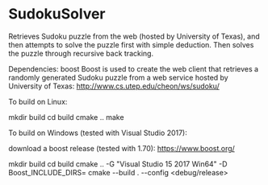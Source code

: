 # SudokuSolver
Retrieves Sudoku puzzle from the web (hosted by University of Texas), and then attempts to solve the puzzle first with simple deduction. Then solves the puzzle through recursive back tracking.

Dependencies: boost
Boost is used to create the web client that retrieves a randomly generated Sudoku puzzle from a web service hosted by University of Texas:
http://www.cs.utep.edu/cheon/ws/sudoku/

To build on Linux:

mkdir build
cd build
cmake ..
make

To build on Windows (tested with Visual Studio 2017):

download a boost release (tested with 1.70):
https://www.boost.org/

mkdir build
cd build
cmake .. -G "Visual Studio 15 2017 Win64" -D Boost_INCLUDE_DIRS=<Path To Boost download>
cmake --build . --config <debug/release>
